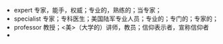 - expert 专家，能手，权威；专业的，熟练的；当专家；
- specialist 专家；专科医生；美国陆军专业人员；专业的；专门的；专家的；
- professor 教授；<美>（大学的）讲师，教员；信仰表示者，宣称信仰者
-